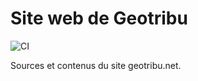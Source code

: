 # Site web de Geotribu

![CI](https://github.com/geotribu/website/workflows/CI/badge.svg)

Sources et contenus du site geotribu.net.
